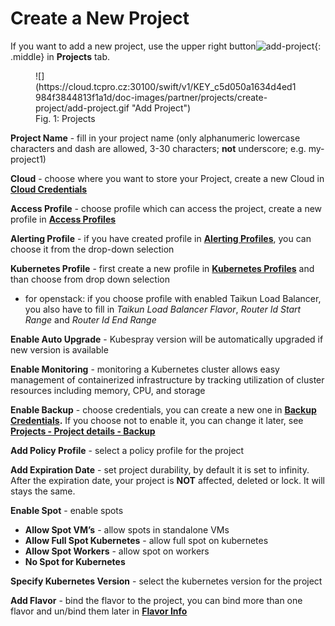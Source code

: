 # **Create a New Project**

If you want to add a new project, use the upper right button![]( https://cloud.tcpro.cz:30100/swift/v1/KEY_c5d050a1634d4ed1984f3844813f1a1d/doc-images/partner/projects/create-project/add-project-btn.png "add-project"){: .middle} in **Projects** tab.

<figure markdown>
  ![](https://cloud.tcpro.cz:30100/swift/v1/KEY_c5d050a1634d4ed1984f3844813f1a1d/doc-images/partner/projects/create-project/add-project.gif "Add Project")
  <figcaption>Fig. 1: Projects</figcaption>
</figure>

**Project Name** - fill in your project name (only alphanumeric lowercase characters and dash are allowed, 3-30 characters; **not** underscore; e.g. my-project1)

**Cloud** - choose where you want to store your Project, create a new Cloud in [**Cloud Credentials**](../../cloud-credentials)

**Access Profile** - choose profile which can access the project, create a new profile in [**Access Profiles**](../../access-profiles)

**Alerting Profile** - if you have created profile in [**Alerting Profiles**](../../alerting-profiles), you can choose it from the drop-down selection

**Kubernetes Profile** - first create a new profile in [**Kubernetes Profiles**](../../kubernetes-profiles) and than choose from drop down selection

* for openstack: if you choose profile with enabled Taikun Load Balancer, you also have to fill in *Taikun Load Balancer Flavor*, *Router Id Start Range* and *Router Id End Range*

**Enable Auto Upgrade** - Kubespray version will be automatically upgraded if new version is available

**Enable Monitoring** - monitoring a Kubernetes cluster allows easy management of containerized infrastructure by tracking utilization of cluster resources including memory, CPU, and storage

**Enable Backup** - choose credentials, you can create a new one in [**Backup Credentials**](../../backup-credentials)**.** If you choose not to enable it, you can change it later, see [**Projects - Project details - Backup**](../project-details#enable-disable-backup)

**Add Policy Profile** - select a policy profile for the project

**Add Expiration Date** - set project durability, by default it is set to infinity. After the expiration date, your project is **NOT** affected, deleted or lock. It will stays the same.

**Enable Spot** - enable spots

* **Allow Spot VM’s** - allow spots in standalone VMs
* **Allow Full Spot Kubernetes** - allow full spot on kubernetes
* **Allow Spot Workers** - allow spot on workers
* **No Spot for Kubernetes**

**Specify Kubernetes Version** - select the kubernetes version for the project

**Add Flavor** - bind the flavor to the project, you can bind more than one flavor and un/bind them later in [**Flavor Info**](../../flavor-info)
